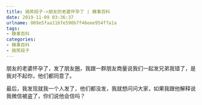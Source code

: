 ```yaml
---
title: 搞笑段子->朋友的老婆怀孕了 | 糗事百科
date: 2019-11-09 03:36:37
urlname: 009e5faa116fe590b7f46eee954f7a1a
tags: 
- 糗事百科
categories:
- 糗事百科
- 搞笑段子
---
```

朋友的老婆怀孕了，发了朋友圈，我跟一群朋友商量说我们一起发兄弟我错了，是我对不起你，他们都同意了。

最后，我发现就我一个人发了，他们都没发，我就想问问大家，如果我跟他解释说我微信被盗了，你们说他会信吗？


